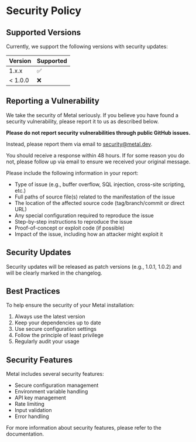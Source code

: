 # Security Policy

## Supported Versions

Currently, we support the following versions with security updates:

| Version | Supported          |
| ------- | ------------------ |
| 1.x.x   | :white_check_mark: |
| < 1.0.0 | :x:                |

## Reporting a Vulnerability

We take the security of Metal seriously. If you believe you have found a security vulnerability, please report it to us as described below.

**Please do not report security vulnerabilities through public GitHub issues.**

Instead, please report them via email to security@metal.dev.

You should receive a response within 48 hours. If for some reason you do not, please follow up via email to ensure we received your original message.

Please include the following information in your report:

- Type of issue (e.g., buffer overflow, SQL injection, cross-site scripting, etc.)
- Full paths of source file(s) related to the manifestation of the issue
- The location of the affected source code (tag/branch/commit or direct URL)
- Any special configuration required to reproduce the issue
- Step-by-step instructions to reproduce the issue
- Proof-of-concept or exploit code (if possible)
- Impact of the issue, including how an attacker might exploit it

## Security Updates

Security updates will be released as patch versions (e.g., 1.0.1, 1.0.2) and will be clearly marked in the changelog.

## Best Practices

To help ensure the security of your Metal installation:

1. Always use the latest version
2. Keep your dependencies up to date
3. Use secure configuration settings
4. Follow the principle of least privilege
5. Regularly audit your usage

## Security Features

Metal includes several security features:

- Secure configuration management
- Environment variable handling
- API key management
- Rate limiting
- Input validation
- Error handling

For more information about security features, please refer to the documentation.
